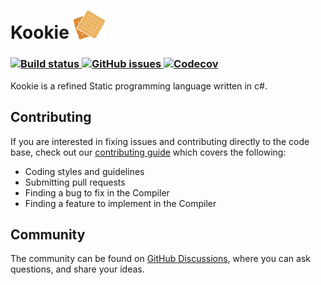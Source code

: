 <h1>
    Kookie <img width="50" src="logo.svg" alt="Kookie Logo" /><br>
</h1>

<h3> 
    <a href="https://github.com/kookielang/Kookie/actions">
        <img alt="Build status" src="https://img.shields.io/github/actions/workflow/status/billyeatcookies/kookie/dotnet.yml?logo=github&style=for-the-badge">
    </a>
    <a href="https://github.com/kookielang/Kookie/issues">
        <img alt="GitHub issues" src="https://img.shields.io/github/issues/kookielang/Kookie?style=for-the-badge&logo=github">
    </a>
    <a href="https://app.codecov.io/github/kookielang/Kookie/">
        <img alt="Codecov" src="https://img.shields.io/codecov/c/github/kookielang/Kookie?style=for-the-badge">
    </a>
</h3>

Kookie is a refined Static programming language written in c#.

## Contributing

If you are interested in fixing issues and contributing directly to the code base, check out our [contributing guide](https://github.com/kookielang/Kookie/blob/master/CONTRIBUTING.md) which covers the following:
- Coding styles and guidelines
- Submitting pull requests
- Finding a bug to fix in the Compiler
- Finding a feature to implement in the Compiler

## Community
The community can be found on [GitHub Discussions](https://github.com/kookielang/Kookie/discussions), where you can ask questions, and share your ideas.
